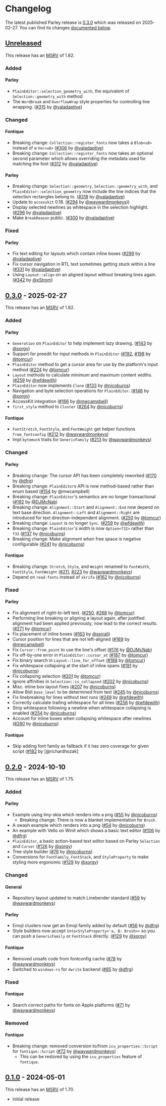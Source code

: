 <!-- Instructions

This changelog follows the patterns described here: <https://keepachangelog.com/en/>.

Subheadings to categorize changes are `added, changed, deprecated, removed, fixed, security`.

-->

# Changelog

The latest published Parley release is [0.3.0](#030---2025-02-27) which was released on 2025-02-27.
You can find its changes [documented below](#030---2025-02-27).

## [Unreleased]

This release has an [MSRV] of 1.82.

### Added

#### Parley

- `PlainEditor::selection_geometry_with`, the equivalent of `Selection::geometry_with` method
- The `WordBreak` and `OverflowWrap` style properties for controlling line wrapping. ([#315][] by [@valadaptive][])

### Changed

#### Fontique

- Breaking change: `Collection::register_fonts` now takes a `Blob<u8>` instead of a `Vec<u8>` ([#306][] by [@valadaptive][])
- Breaking change: `Collection::register_fonts` now takes an optional second parameter which allows overriding the metadata
  used for matching the font ([#312][] by [@valadaptive][])

#### Parley

- Breaking change: `Selection::geometry`, `Selection::geometry_with`, and `PlainEditor::selection_geometry` now include
  the line indices that the selection rectangles belong to. ([#318][] by [@valadaptive][])
- Update to `accesskit` 0.18. ([#294][] by [@waywardmonkeys][]))
- Display selected newlines as whitespace in the selection highlight. ([#296][] by [@valadaptive][])
- Make `BreakReason` public. ([#300][] by [@valadaptive][])

### Fixed

#### Parley

- Fix text editing for layouts which contain inline boxes ([#299][] by [@valadaptive][])
- Fix cursor navigation in RTL text sometimes getting stuck within a line ([#331][] by [@valadaptive][])
- Using `Layout::align` on an aligned layout without breaking lines again. ([#342][] by [@xStrom][])

## [0.3.0] - 2025-02-27

This release has an [MSRV] of 1.82.

### Added

#### Parley

- `Generation` on `PlainEditor` to help implement lazy drawing. ([#143][] by [@xorgy][])
- Support for preedit for input methods in `PlainEditor` ([#192][], [#198][] by [@tomcur][])
- `PlainEditor` method to get a cursor area for use by the platform's input method ([#224][] by [@tomcur][])
- `Layout` methods to calculate minimum and maximum content widths. ([#259][] by [@wfdewith][])
- `PlainEditor` now implements `Clone` ([#133][] by [@nicoburns][])
- Navigation and byte selection operations for `PlainEditor`. ([#146][] by [@xorgy][])
- AccessKit integration ([#166][] by [@mwcampbell][])
- `first_style` method to `Cluster` ([#264][] by [@nicoburns][])

#### Fontique

- `FontStretch`, `FontStyle`, and `FontWeight` get helper functions `from_fontconfig` ([#212][] by [@waywardmonkeys][])
- Impl `bytemuck` traits for `GenericFamily` ([#213][] by [@waywardmonkeys][])

### Changed

#### Parley

- Breaking change: The cursor API has been completely reworked ([#170][] by [@dfrg])
- Breaking change: `PlainEditor`s API is now method-based rather than enum based ([#154][] by @mwcampbell)
- Breaking change: `PlainEditor`'s semantics are no longer transactional ([#192][] by [@DJMcNab][])
- Breaking change: `Alignment::Start` and `Alignment::End` now depend on text base direction.
  `Alignment::Left` and `Alignment::Right` are introduced for text direction-independent alignment. ([#250][] by [@tomcur][])
- Breaking change: `Layout` is no longer `Sync`. ([#259][] by [@wfdewith][])
- Breaking change: `PlainEditor`'s width is now `Option<f32>` rather than `f32` ([#137][] by [@nicoburns])
- Breaking change: Make alignment when free space is negative configurable ([#241][] by [@nicoburns])

#### Fontique

- Breaking change: `Stretch`, `Style`, and `Weight` renamed to `FontWidth`, `FontStyle`, `FontWeight` ([#211][], [#223][] by [@waywardmonkeys][])
- Depend on `read-fonts` instead of `skrifa` ([#162][] by [@nicoburns][])

### Fixed

#### Parley

- Fix alignment of right-to-left text. ([#250][], [#268][] by [@tomcur][])
- Performing line breaking or aligning a layout again, after justified alignment had been applied previously, now lead to the correct results. ([#271][] by [@tomcur][])
- Fix placement of inline boxes ([#163][] by [@spirali][])
- Cursor position for lines that are not left-aligned ([#169][] by [@mwcampbell])
- Fix `Cursor::from_point` to use the line's offset ([#176][] by [@DJMcNab])
- Fix off-by-one error in `PlainEditor::cursor_at` ([#187][] by [@tomcur])
- Fix binary search in `Layout::line_for_offset` ([#188][] by [@tomcur])
- Fix whitespace collapsing at the start of inline spans ([#191][] by [@nicoburns])
- Fix collapsing selection ([#201][] by [@tomcur])
- Ignore affinities in `Selection::is_collapsed` ([#202][] by [@nicoburns])
- Misc. inline box layout fixes ([#207][] by [@nicoburns])
- Allow Bidi `base_level` to be determined from text ([#245][] by [@nicoburns])
- Fix linebreaking for lines without text runs ([#249][] by [@wfdewith])
- Correctly calculate trailing whitespace for all lines ([#256][] by [@wfdewith])
- Strip whitespace following a newline when whitespace collapsing is enabled ([#254][] by [@nicoburns])
- Account for inline boxes when collapsing whitespace after newlines ([#280][] by [@nicoburns])

#### Fontique

- Skip adding font family as fallback if it has zero coverage for given script ([#182][] by [@richardhozak]

## [0.2.0] - 2024-10-10

This release has an [MSRV] of 1.75.

### Added

#### Parley

- Example using tiny-skia which renders into a png ([#55] by [@nicoburns])
    - Breaking change: There is now a blanket implementation for `Brush`.
- A swash example which renders into a png ([#54] by [@nicoburns])
- An example with Vello on Winit which shows a basic text editor ([#106] by [@dfrg])
- `PlainEditor`, a basic action-based text editor based on Parley `Selection` and `Cursor` ([#126] by [@xorgy])
- Tree style builder ([#76] by [@nicoburns])
- Conversions for `FontFamily`, `FontStack`, and `StyleProperty` to make styling more ergonomic ([#129] by [@xorgy])

### Changed

#### General

- Repository layout updated to match Linebender standard ([#59] by [@waywardmonkeys])

#### Parley

- Emoji clusters now get an Emoji family added by default ([#56] by [@dfrg])
- Style builders now accept `Into<StyleProperty<'a, B: Brush>>` so you can push a `GenericFamily` or `FontStack` directly. ([#129] by [@xorgy])

#### Fontique

- Removed unsafe code from fontconfig cache ([#78] by [@waywardmonkeys])
- Switched to `windows-rs` for `dwrite` backend ([#85] by [@dfrg])

### Fixed

#### Fontique

- Search correct paths for fonts on Apple platforms ([#71] by [@waywardmonkeys])

### Removed

#### Fontique

- Breaking change: removed conversion to/from `icu_properties::Script` for `fontique::Script` ([#72] by [@waywardmonkeys])
    - This can be restored by using the `icu_properties` feature of `fontique`.

## [0.1.0] - 2024-05-01

This release has an [MSRV] of 1.70.

- Initial release

[MSRV]: README.md#minimum-supported-rust-version-msrv

[@dfrg]: https://github.com/dfrg
[@DJMcNab]: https://github.com/DJMcNab
[@mwcampbell]: https://github.com/mwcampbell
[@nicoburns]: https://github.com/nicoburns
[@spirali]: https://github.com/spirali
[@tomcur]: https://github.com/tomcur
[@valadaptive]: https://github.com/valadaptive
[@waywardmonkeys]: https://github.com/waywardmonkeys
[@wfdewith]: https://github.com/wfdewith
[@xorgy]: https://github.com/xorgy
[@xStrom]: https://github.com/xStrom

[#54]: https://github.com/linebender/parley/pull/54
[#55]: https://github.com/linebender/parley/pull/55
[#56]: https://github.com/linebender/parley/pull/56
[#59]: https://github.com/linebender/parley/pull/59
[#71]: https://github.com/linebender/parley/pull/71
[#72]: https://github.com/linebender/parley/pull/72
[#76]: https://github.com/linebender/parley/pull/76
[#78]: https://github.com/linebender/parley/pull/78
[#85]: https://github.com/linebender/parley/pull/85
[#106]: https://github.com/linebender/parley/pull/106
[#126]: https://github.com/linebender/parley/pull/126
[#129]: https://github.com/linebender/parley/pull/129
[#133]: https://github.com/linebender/parley/pull/133
[#137]: https://github.com/linebender/parley/pull/137
[#143]: https://github.com/linebender/parley/pull/143
[#146]: https://github.com/linebender/parley/pull/146
[#154]: https://github.com/linebender/parley/pull/154
[#162]: https://github.com/linebender/parley/pull/162
[#163]: https://github.com/linebender/parley/pull/163
[#166]: https://github.com/linebender/parley/pull/166
[#169]: https://github.com/linebender/parley/pull/169
[#170]: https://github.com/linebender/parley/pull/170
[#176]: https://github.com/linebender/parley/pull/176
[#182]: https://github.com/linebender/parley/pull/182
[#187]: https://github.com/linebender/parley/pull/187
[#188]: https://github.com/linebender/parley/pull/188
[#191]: https://github.com/linebender/parley/pull/191
[#192]: https://github.com/linebender/parley/pull/192
[#194]: https://github.com/linebender/parley/pull/194
[#198]: https://github.com/linebender/parley/pull/198
[#201]: https://github.com/linebender/parley/pull/201
[#202]: https://github.com/linebender/parley/pull/202
[#207]: https://github.com/linebender/parley/pull/207
[#211]: https://github.com/linebender/parley/pull/211
[#212]: https://github.com/linebender/parley/pull/212
[#213]: https://github.com/linebender/parley/pull/213
[#223]: https://github.com/linebender/parley/pull/223
[#224]: https://github.com/linebender/parley/pull/224
[#241]: https://github.com/linebender/parley/pull/241
[#245]: https://github.com/linebender/parley/pull/245
[#249]: https://github.com/linebender/parley/pull/249
[#250]: https://github.com/linebender/parley/pull/250
[#254]: https://github.com/linebender/parley/pull/254
[#256]: https://github.com/linebender/parley/pull/256
[#259]: https://github.com/linebender/parley/pull/259
[#264]: https://github.com/linebender/parley/pull/264
[#268]: https://github.com/linebender/parley/pull/268
[#271]: https://github.com/linebender/parley/pull/271
[#280]: https://github.com/linebender/parley/pull/280
[#294]: https://github.com/linebender/parley/pull/294
[#296]: https://github.com/linebender/parley/pull/296
[#299]: https://github.com/linebender/parley/pull/299
[#300]: https://github.com/linebender/parley/pull/300
[#306]: https://github.com/linebender/parley/pull/306
[#312]: https://github.com/linebender/parley/pull/312
[#315]: https://github.com/linebender/parley/pull/315
[#318]: https://github.com/linebender/parley/pull/318
[#331]: https://github.com/linebender/parley/pull/331
[#342]: https://github.com/linebender/parley/pull/342

[Unreleased]: https://github.com/linebender/parley/compare/v0.3.0...HEAD
[0.3.0]: https://github.com/linebender/parley/releases/tag/v0.3.0
[0.2.0]: https://github.com/linebender/parley/releases/tag/v0.2.0
[0.1.0]: https://github.com/linebender/parley/releases/tag/v0.1.0
